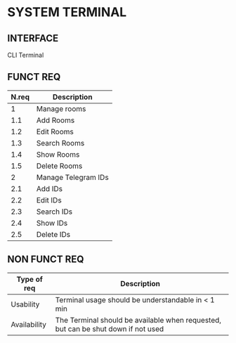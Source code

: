 # SYSTEM TERMINAL

## INTERFACE

CLI Terminal

## FUNCT REQ

| N.req | Description |
| ----- | ----------- |
| 1 | Manage rooms |
| 1.1 | Add Rooms |
| 1.2 | Edit Rooms |
| 1.3 | Search Rooms |
| 1.4 | Show Rooms |
| 1.5 | Delete Rooms |
| 2 | Manage Telegram IDs |
| 2.1 | Add IDs |
| 2.2 | Edit IDs |
| 2.3 | Search IDs |
| 2.4 | Show IDs |
| 2.5 | Delete IDs |

## NON FUNCT REQ

| Type of req | Description |
| ----------- | ----------- |
| Usability | Terminal usage should be understandable in < 1 min |
| Availability | The Terminal should be available when requested, but can be shut down if not used |
